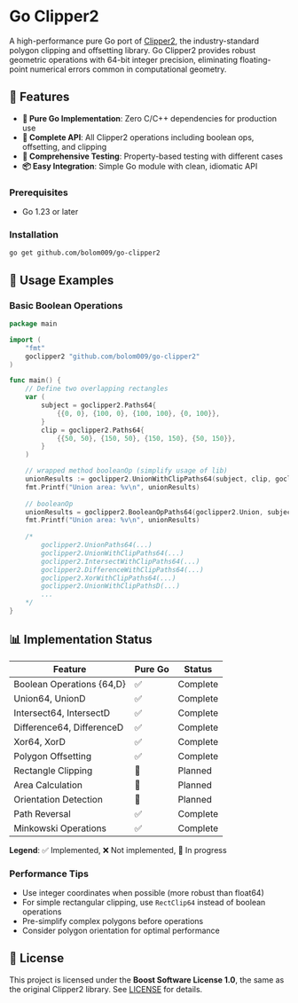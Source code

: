 # Go Clipper2

A high-performance pure Go port of
[Clipper2](https://github.com/AngusJohnson/Clipper2), the industry-standard
polygon clipping and offsetting library. Go Clipper2 provides robust geometric
operations with 64-bit integer precision, eliminating floating-point numerical
errors common in computational geometry.

## 🌟 Features

- **🚀 Pure Go Implementation**: Zero C/C++ dependencies for production use
- **🎯 Complete API**: All Clipper2 operations including boolean ops, offsetting, and clipping
- **🧪 Comprehensive Testing**: Property-based testing with different cases
- **📦 Easy Integration**: Simple Go module with clean, idiomatic API

### Prerequisites

- Go 1.23 or later

### Installation

```
go get github.com/bolom009/go-clipper2
```

## 📖 Usage Examples

### Basic Boolean Operations

```go
package main

import (
    "fmt"
    goclipper2 "github.com/bolom009/go-clipper2"
)

func main() {
    // Define two overlapping rectangles
	var (
		subject = goclipper2.Paths64{
			{{0, 0}, {100, 0}, {100, 100}, {0, 100}},
		}
		clip = goclipper2.Paths64{
			{{50, 50}, {150, 50}, {150, 150}, {50, 150}},
		}
	)

	// wrapped method booleanOp (simplify usage of lib)
	unionResults := goclipper2.UnionWithClipPaths64(subject, clip, goclipper2.NonZero)
	fmt.Printf("Union area: %v\n", unionResults)
	
	// booleanOp
	unionResults = goclipper2.BooleanOpPaths64(goclipper2.Union, subject, clip, goclipper2.NonZero)
    fmt.Printf("Union area: %v\n", unionResults)
	
	/*
	    goclipper2.UnionPaths64(...)
	    goclipper2.UnionWithClipPaths64(...)
	    goclipper2.IntersectWithClipPaths64(...)
	    goclipper2.DifferenceWithClipPaths64(...)
	    goclipper2.XorWithClipPaths64(...)
	    goclipper2.UnionWithClipPathsD(...)
	    ...
	*/
}
```

## 📊 Implementation Status

| Feature                   | Pure Go | Status     |
|---------------------------|--------|------------|
| Boolean Operations {64,D} | ✅      | Complete   |
| Union64, UnionD           | ✅      | Complete   |
| Intersect64, IntersectD   | ✅      | Complete   |
| Difference64, DifferenceD | ✅      | Complete   |
| Xor64, XorD               | ✅      | Complete   |
| Polygon Offsetting        |  ✅     | Complete    |
| Rectangle Clipping        | 🚧      | Planned    |
| Area Calculation          | 🚧      | Planned    |
| Orientation Detection     | 🚧      | Planned    |
| Path Reversal             | ✅      | Complete    |
| Minkowski Operations      | ✅       | Complete     |

**Legend**: ✅ Implemented, ❌ Not implemented, 🚧 In progress

### Performance Tips

- Use integer coordinates when possible (more robust than float64)
- For simple rectangular clipping, use `RectClip64` instead of boolean
  operations
- Pre-simplify complex polygons before operations
- Consider polygon orientation for optimal performance

## 📄 License

This project is licensed under the **Boost Software License 1.0**, the same as
the original Clipper2 library. See [LICENSE](LICENSE) for details.